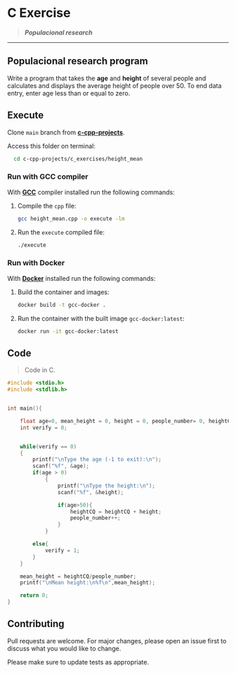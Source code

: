 # C Exercise

> ***Populacional research***
---

## Populacional research program

Write a program that takes the **age** and **height** of several people and calculates and displays the average height of people over 50. To end data entry, enter age less than or equal to zero.

## Execute

Clone `main` branch from [**c-cpp-projects**](https://github.com/joaohb07/c-cpp-projects).

Access this folder on terminal:

```bash
  cd c-cpp-projects/c_exercises/height_mean
```

### Run with GCC compiler

With [**GCC**](https://gcc.gnu.org/install/) compiler installed run the following commands:

1. Compile the `cpp` file:

    ```bash
    gcc height_mean.cpp -o execute -lm
    ```

2. Run the `execute` compiled file:

    ```bash
    ./execute
    ```

### Run with Docker

With [**Docker**](https://www.docker.com/) installed run the following commands:

1. Build the container and images:

    ```bash
    docker build -t gcc-docker .
    ```

2. Run the container with the built image `gcc-docker:latest`:

    ```bash
    docker run -it gcc-docker:latest
    ```

## Code

>Code in C.

```C
#include <stdio.h>
#include <stdlib.h>


int main(){

    float age=0, mean_height = 0, height = 0, people_number= 0, heightCQ = 0;
    int verify = 0;


    while(verify == 0)
    {   
        printf("\nType the age (-1 to exit):\n");
        scanf("%f", &age);
        if(age > 0)
            {
                printf("\nType the height:\n");
                scanf("%f", &height);

                if(age>50){
                    heightCQ = heightCQ + height;
                    people_number++;
                }
            }

        else{
            verify = 1;
        }
    }

    mean_height = heightCQ/people_number;
    printf("\nMean height:\n%f\n",mean_height);

    return 0;
}
```

## Contributing

Pull requests are welcome. For major changes, please open an issue first to discuss what you would like to change.

Please make sure to update tests as appropriate.

